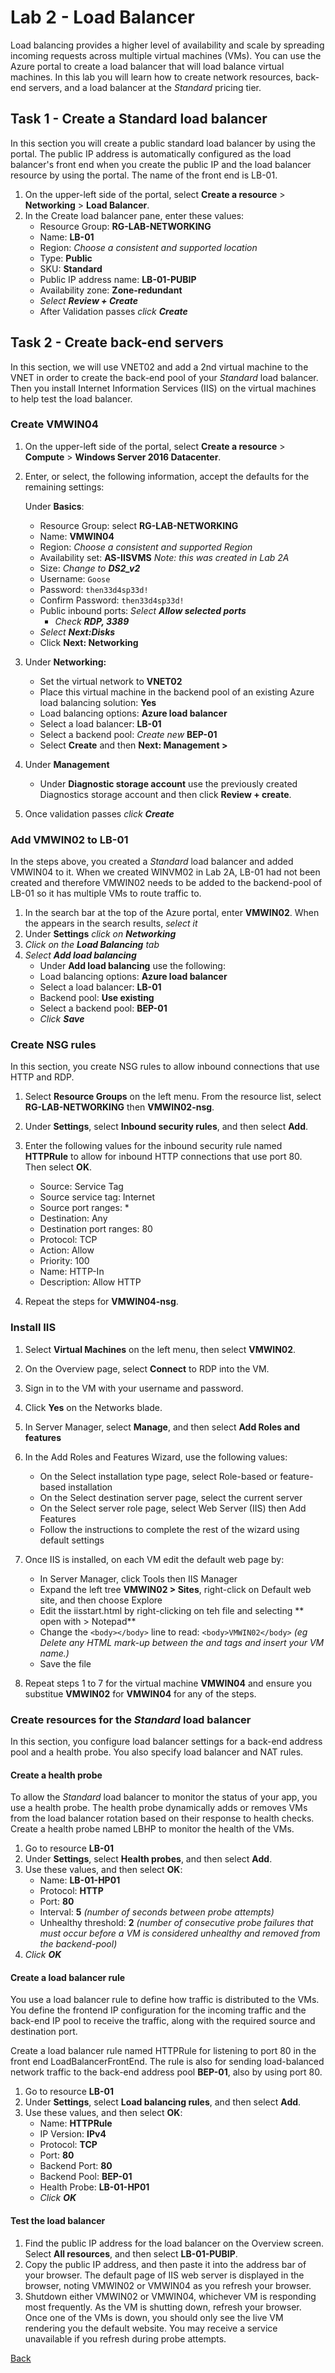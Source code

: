 # Lab 2 - Load Balancer
Load balancing provides a higher level of availability and scale by spreading incoming requests across multiple virtual machines (VMs). You can use the Azure portal to create a load balancer that will load balance virtual machines. In this lab you will learn how to create network resources, back-end servers, and a load balancer at the *Standard* pricing tier.

## Task 1 -  Create a Standard load balancer
In this section you will create a public standard load balancer by using the portal. The public IP address is automatically configured as the load balancer's front end when you create the public IP and the load balancer resource by using the portal. The name of the front end is LB-01.
1.	On the upper-left side of the portal, select **Create a resource** > **Networking** > **Load Balancer**.
2.	In the Create load balancer pane, enter these values:
    - Resource Group: **RG-LAB-NETWORKING**
    - Name: **LB-01**
    - Region: *Choose a consistent and supported location*
    - Type: **Public** 
    - SKU: **Standard**
    - Public IP address name: **LB-01-PUBIP** 
    - Availability zone: **Zone-redundant**
    - *Select **Review + Create***
    - After Validation passes *click **Create***

## Task 2 - Create back-end servers
In this section, we will use VNET02 and add a 2nd virtual machine to the VNET in order to create the back-end pool of your *Standard* load balancer. Then you install Internet Information Services (IIS) on the virtual machines to help test the load balancer.


### Create VMWIN04
1.	On the upper-left side of the portal, select **Create a resource** > **Compute** > **Windows Server 2016 Datacenter**.
2.	Enter, or select, the following information, accept the defaults for the remaining settings:


    Under **Basics**:
    - Resource Group: select **RG-LAB-NETWORKING**
    - Name: **VMWIN04**
    - Region: *Choose a consistent and supported Region*
    - Availability set: **AS-IISVMS** *Note: this was created in Lab 2A*
    - Size: *Change to **DS2_v2***
    - Username: `Goose`
    - Password: `then33d4sp33d!`
    - Confirm Password: `then33d4sp33d!`
    - Public inbound ports: *Select **Allow selected ports***  
      - *Check **RDP, 3389***
    - *Select **Next:Disks***
    - Click **Next: Networking**

3. Under **Networking:**
   - Set the virtual network to **VNET02**
   - Place this virtual machine in the backend pool of an existing Azure load balancing solution: **Yes**
   - Load balancing options: **Azure load balancer**
   - Select a load balancer: **LB-01**
   - Select a backend pool: *Create new* **BEP-01**
   - Select **Create** and then **Next: Management >**

4. Under **Management** 
   - Under **Diagnostic storage account** use the previously created Diagnostics storage account and then click  **Review + create**.
5. Once validation passes *click **Create***



### Add VMWIN02 to LB-01
In the steps above, you created a *Standard* load balancer and added VMWIN04 to it.  When we created WINVM02 in Lab 2A, LB-01 had not been created and therefore VMWIN02 needs to be added to the backend-pool of LB-01 so it has multiple VMs to route traffic to.
1. In the search bar at the top of the Azure portal, enter **VMWIN02**. When the appears in the search results, *select it*
2. Under **Settings** *click on **Networking***
3. *Click on the **Load Balancing** tab*
4. *Select **Add load balancing***
   - Under **Add load balancing** use the following:
   - Load balancing options: **Azure load balancer**
   - Select a load balancer: **LB-01**
   - Backend pool: **Use existing**
   - Select a backend pool: **BEP-01**
   - *Click **Save***
 
### Create NSG rules
In this section, you create NSG rules to allow inbound connections that use HTTP and RDP.
1.	Select **Resource Groups** on the left menu. From the resource list, select **RG-LAB-NETWORKING** then **VMWIN02-nsg**.
2.	Under **Settings**, select **Inbound security rules**, and then select **Add**.
3.	Enter the following values for the inbound security rule named **HTTPRule** to allow for inbound HTTP connections that use port 80. Then select **OK**.
    * Source: Service Tag
    * Source service tag: Internet
    * Source port ranges: *
    * Destination: Any
    * Destination port ranges: 80
    * Protocol: TCP
    * Action: Allow 
    * Priority: 100
    * Name: HTTP-In
    * Description: Allow HTTP
 
4.	Repeat the steps for **VMWIN04-nsg**.

### Install IIS
1.	Select **Virtual Machines** on the left menu, then select **VMWIN02**. 
2.	On the Overview page, select **Connect** to RDP into the VM.
3.	Sign in to the VM with your username and password.
4.	Click **Yes** on the Networks blade.
5.	In Server Manager, select **Manage**, and then select **Add Roles and features** 
6.  In the Add Roles and Features Wizard, use the following values:
    - On the Select installation type page, select Role-based or feature-based installation
    - On the Select destination server page, select the current server
    - On the Select server role page, select Web Server (IIS) then Add Features
    - Follow the instructions to complete the rest of the wizard using default settings
 
7. Once IIS is installed, on each VM edit the default web page by:
   - In Server Manager, click Tools then IIS Manager
   - Expand the left tree **VMWIN02 > Sites**, right-click on Default web site, and then choose Explore
   - Edit the iisstart.html by right-clicking on teh file and selecting ** open with > Notepad**
   - Change the `<body></body>` line to read: `<body>VMWIN02</body>`  *(eg Delete any HTML mark-up between the <body> and </body> tags and insert your VM name.)*
   - Save the file
8. Repeat steps 1 to 7 for the virtual machine **VMWIN04** and ensure you substitue **VMWIN02** for **VMWIN04** for any of the steps.

### Create resources for the *Standard* load balancer
In this section, you configure load balancer settings for a back-end address pool and a health probe. You also specify load balancer and NAT rules.

#### Create a health probe
To allow the *Standard* load balancer to monitor the status of your app, you use a health probe. The health probe dynamically adds or removes VMs from the load balancer rotation based on their response to health checks. Create a health probe named LBHP to monitor the health of the VMs.
1. Go to resource **LB-01**	
2. Under **Settings**, select **Health probes**, and then select **Add**.
3. Use these values, and then select **OK**:
   - Name: **LB-01-HP01** 
   - Protocol: **HTTP**
   - Port: **80** 
   - Interval: **5** *(number of seconds between probe attempts)*
   - Unhealthy threshold: **2** *(number of consecutive probe failures that must occur before a VM is considered unhealthy and removed from the backend-pool)*
4. *Click **OK***
 
#### Create a load balancer rule
You use a load balancer rule to define how traffic is distributed to the VMs. You define the frontend IP configuration for the incoming traffic and the back-end IP pool to receive the traffic, along with the required source and destination port.

Create a load balancer rule named HTTPRule for listening to port 80 in the front end LoadBalancerFrontEnd. The rule is also for sending load-balanced network traffic to the back-end address pool **BEP-01**, also by using port 80.
1. Go to resource **LB-01**
2. Under **Settings**, select **Load balancing rules**, and then select **Add**.
3. Use these values, and then select **OK**:
   - Name: **HTTPRule** 
   - IP Version: **IPv4**
   - Protocol: **TCP** 
   - Port: **80** 
   - Backend Port: **80**
   - Backend Pool: **BEP-01** 
   - Health Probe: **LB-01-HP01**
   - *Click **OK***

#### Test the load balancer
1.	Find the public IP address for the load balancer on the Overview screen. Select **All resources**, and then select **LB-01-PUBIP**.
2.	Copy the public IP address, and then paste it into the address bar of your browser. The default page of IIS web server is displayed in the browser, noting VMWIN02 or VMWIN04 as you refresh your browser.
3.	Shutdown either VMWIN02 or VMWIN04, whichever VM is responding most frequently.  As the VM is shutting down, refresh your browser.  Once one of the VMs is down, you should only see the live VM rendering you the default website.  You may receive a service unavailable if you refresh during probe attempts. 


[Back](index.md)